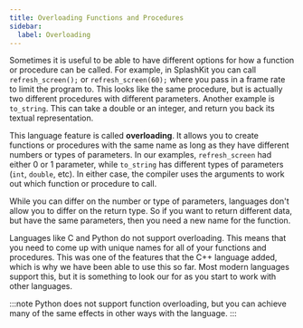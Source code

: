 ```yaml
---
title: Overloading Functions and Procedures
sidebar:
  label: Overloading
---
```


Sometimes it is useful to be able to have different options for how a function or procedure can be called. For example, in SplashKit you can call `refresh_screen();` or `refresh_screen(60);` where you pass in a frame rate to limit the program to. This looks like the same procedure, but is actually two different procedures with different parameters. Another example is `to_string`. This can take a double or an integer, and return you back its textual representation.

This language feature is called **overloading**. It allows you to create functions or procedures with the same name as long as they have different numbers or types of parameters. In our examples, `refresh_screen` had either 0 or 1 parameter, while `to_string` has different types of parameters (`int`, `double`, etc). In either case, the compiler uses the arguments to work out which function or procedure to call.

While you can differ on the number or type of parameters, languages don't allow you to differ on the return type. So if you want to return different data, but have the same parameters, then you need a new name for the function.

Languages like C and Python do not support overloading. This means that you need to come up with unique names for all of your functions and procedures. This was one of the features that the C++ language added, which is why we have been able to use this so far. Most modern languages support this, but it is something to look our for as you start to work with other languages.

:::note
Python does not support function overloading, but you can achieve many of the same effects in other ways with the language.
:::
